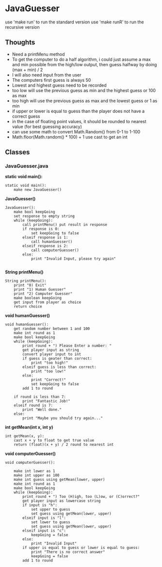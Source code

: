# JavaGuesser
use 'make run' to run the standard version
use 'make runR' to run the recursive version

## Thoughts

- Need a printMenu method
- To get the computer to do a half algorithm, i could just assume a max and min possible from the high/low output, then guess halfway by doing (max + min) / 2
- I will also need input from the user
- The computers first guess is always 50
- Lowest and highest guess need to be recorded
- too low will use the previous guess as min and the highest guess or 100 as max
- too high will use the previous guess as max and the lowest guess or 1 as min
- if upper or lower is equal to guess than the player does not have a correct guess
- in the case of floating point values, it should be rounded to nearest value (for best guessing accuracy)
- can use some math to convert Math.Random() from 0-1 to 1-100
- Math.floor(Math.random() * 100) + 1 use cast to get an int

## Classes

### JavaGuesser.java

**static void main():**
```
static void main():
	make new JavaGuesser()
```

**JavaGuesser()**
```
JavaGuesser():
	make bool keepGoing
	set response to empty string
	while (keepGoing):
		call printMenu() put result in response
		if response is 0:
			set keepGoing to false
		elseif response is 1:
			call humanGuesser()
		elseif response is 2:
			call computerGuesser()
		else:
			print "Invalid Input, please try again"
	
```

**String printMenu()**
```
String printMenu():
	print "0) Exit"
	print "1) Human Guesser"
	print "2) Computer Guesser"
	make boolean keepGoing
	get input from player as choice
	return choice
```

**void humanGuesser()**
```
void humanGuesser():
	get random number between 1 and 100
	make int round as 1
	make bool keepGoing
	while (keepGoing):
		print round + ") Please Enter a number: "
		get player input as string
		convert player input to int
		if guess is geater than correct:
			print "too high!"
		elseif guess is less than correct:
			print "too low!"
		else:
			print "Correct!"
			set keepGoing to false
		add 1 to round

	if round is less than 7:
		print "Fantastic Job!"
	elseif round is 7:
		print "Well done."
	else:
		print "Maybe you should try again..."

```

**int getMean(int x, int y)**
```
int getMean(x, y):
	cast x + y to float to get true value
	return (float)(x + y) / 2 round to nearest int
```

**void computerGuesser()**
```
void computerGuesser():
	
	make int lower as 1
	make int upper as 100
	make int guess using getMean(lower, upper)
	make int round as 1
	make bool keepGoing
	while (keepGoing):
		print round + ") Too (H)igh, too (L)ow, or (C)orrect?"
		get player input as lowercase string
		if input is "h":
			set upper to guess
			set guess using getMean(lower, upper)
		elseif input is "l":
			set lower to guess
			set guess using getMean(lower, upper)
		elseif input is "c":
			keepGoing = false
		else:
			print "Invalid Input"
		if upper is equal to guess or lower is equal to guess:
			print "There is no correct answer"
			keepGoing = false
		add 1 to round
		
```
